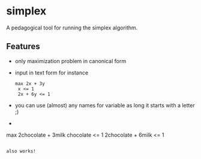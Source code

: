 # simplex

A pedagogical tool for running the simplex algorithm.

## Features

- only maximization problem in canonical form
- input in text form for instance
   ````
   max 2x + 3y
    x <= 1
    2x + 6y <= 1
   ````

- you can use (almost) any names for variable as long it starts with a letter ;)

-    ````
   max 2chocolate + 3milk
    chocolate <= 1
    2chocolate + 6milk <= 1
   ````

  also works!
